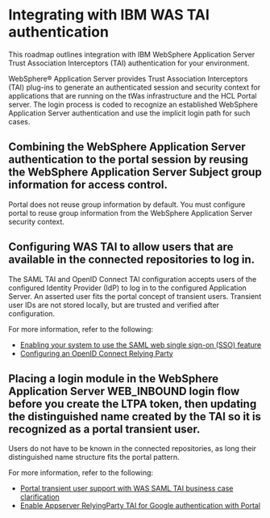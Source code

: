 # Integrating with IBM WAS TAI authentication

This roadmap outlines integration with IBM WebSphere Application Server Trust Association Interceptors (TAI) authentication for your environment.

WebSphere® Application Server provides Trust Association Interceptors (TAI) plug-ins to generate an authenticated session and security context for applications that are running on the tWas infrastructure and the HCL Portal server. The login process is coded to recognize an established WebSphere Application Server authentication and use the implicit login path for such cases.

## Combining the WebSphere Application Server authentication to the portal session by reusing the WebSphere Application Server Subject group information for access control.

Portal does not reuse group information by default. You must configure portal to reuse group information from the WebSphere Application Server security context.

## Configuring WAS TAI to allow users that are available in the connected repositories to log in.

The SAML TAI and OpenID Connect TAI configuration accepts users of the configured Identity Provider (IdP) to log in to the configured Application Server. An asserted user fits the portal concept of transient users. Transient user IDs are not stored locally, but are trusted and verified after configuration.

For more information, refer to the following:

-   [Enabling your system to use the SAML web single sign-on (SSO) feature](http://www-01.ibm.com/support/knowledgecenter/SSAW57_8.5.5/com.ibm.websphere.nd.doc/ae/twbs_enablesamlsso.html)
-   [Configuring an OpenID Connect Relying Party](http://www-01.ibm.com/support/knowledgecenter/SSEQTP_8.5.5/com.ibm.websphere.base.doc/ae/tsec_oidconfigure.html)

## Placing a login module in the WebSphere Application Server WEB\_INBOUND login flow before you create the LTPA token, then updating the distinguished name created by the TAI so it is recognized as a portal transient user.

Users do not have to be known in the connected repositories, as long their distinguished name structure fits the portal pattern.


For more information, refer to the following:

-   [Portal transient user support with WAS SAML TAI business case clarification](https://support.hcltechsw.com/csm)
-   [Enable Appserver RelyingParty TAI for Google authentication with Portal](https://support.hcltechsw.com/csm)



